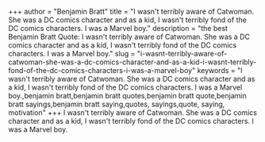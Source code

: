 +++
author = "Benjamin Bratt"
title = "I wasn't terribly aware of Catwoman. She was a DC comics character and as a kid, I wasn't terribly fond of the DC comics characters. I was a Marvel boy."
description = "the best Benjamin Bratt Quote: I wasn't terribly aware of Catwoman. She was a DC comics character and as a kid, I wasn't terribly fond of the DC comics characters. I was a Marvel boy."
slug = "i-wasnt-terribly-aware-of-catwoman-she-was-a-dc-comics-character-and-as-a-kid-i-wasnt-terribly-fond-of-the-dc-comics-characters-i-was-a-marvel-boy"
keywords = "I wasn't terribly aware of Catwoman. She was a DC comics character and as a kid, I wasn't terribly fond of the DC comics characters. I was a Marvel boy.,benjamin bratt,benjamin bratt quotes,benjamin bratt quote,benjamin bratt sayings,benjamin bratt saying,quotes, sayings,quote, saying, motivation"
+++
I wasn't terribly aware of Catwoman. She was a DC comics character and as a kid, I wasn't terribly fond of the DC comics characters. I was a Marvel boy.

